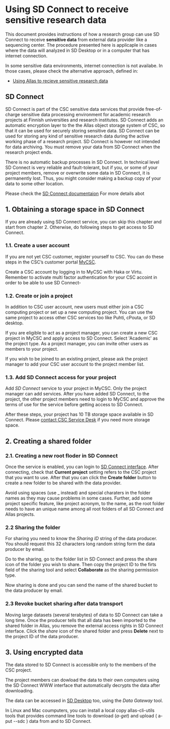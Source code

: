# Using SD Connect to receive sensitive research data

This document provides instructions of how a research group can use SD Connect to receive **sensitive data** from external 
data provider like a sequencing center. The procedure presented here is applicaple in cases where the data will analyzed in
SD Desktop or in a computer that has internet connection.

In some sensitive data environments, internet connection is not availabe. In those cases, please check the alternative 
approach, defined in:

   * [Using Allas to recieve sensitive research data](./sequencing_center_tutorial.md)

## SD Connect

SD Connect is part of the CSC sensitive data services that provide free-of-charge sensitive data processing environment for 
academic research projects at Finnish universities and research institutes. SD Connect adds an automatic encryption layer to the the Allas object storage system of CSC, so that it can be used for securely storing sensitive data. SD Connect can be used for storing any kind of sensitive research data during the active working phase of a research project. 
SD Connect is however not intended for data archiving. You must remove your data from SD Connect when the research project ends.

There is no automatic backup processes in SD Connect. In technical level SD Connect is very reliable and fault-tolerant, 
but if you, or some of your project members, remove or overwrite some data in SD Connect, 
it is permanently lost. Thus, you might consider making a backup copy of your data to some other location.

Please check the [SD Connect documentaion](./sd_connect.md) For more details abot 


## 1. Obtaining a storage space in SD Connect

If you are already using SD Connect service, you can skip this chapter and start from chapter 2.
Otherwise, do following steps to get access to SD Connect.


### 1.1. Create a user account

If you are not yet CSC customer, register yourself to CSC. You can do these steps in the 
CSC’s customer portal [MyCSC](https://my.csc.fi). 

Create a CSC account by logging in to MyCSC with Haka or Virtu. Remember to activate multi factor 
authentication for your CSC accoint in order to be able to use SD Connect-


### 1.2. Create or join a project

In addition to CSC user account, new users must either join a CSC computing project 
or set up a new computing project. You can use the same project to access other 
CSC services too like Puhti, cPouta, or SD desktop.

If you are eligible to act as a project manager, you can create a new CSC project in MyCSC and apply access to SD Connect.
Select 'Academic' as the project type.  As a project manager, you can invite other users as members to your project. 

If you wish to be joined to an existing project, please ask the project manager to add your CSC user account to the 
project member list.

### 1.3. Add SD Connect access for your project

Add _SD Connect_ service to your project in MyCSC. Only the project manager can add services. 
After you have added SD Connect, to the project, the other project members need to login to 
MyCSC and approve the terms of use for the service before getting access to SD Connect. 

After these steps, your project has 10 TB storage space available in SD Connect. 
Please [contact CSC Service Desk](../../support/contact.md) if you need more storage space. 


## 2. Creating a shared folder

### 2.1. Creating a new root floder in SD Connect

Once the service is enabled, you can login to [SD Connect interface](https://sd-connect.csc.fi). 
After connecting, check that **Current project** setting refers to the CSC project 
that you want to use. After that you can click the **Create folder** button to 
create a new folder to be shared with the data provider.

Avoid using spaces (use _ instead) and special charaters in the folder names as they may cause problems in some cases. 
Further, add some project specific feature, like project acronym, to the name, as the root folder needs to have an unique name 
among all root folders of all SD Connect and Allas projects.

### 2.2 Sharing the folder

For sharing you need to know the _Sharing ID_ string of the data producer. You should request this 32 characters long 
random string form the data producer by email. 

Do to the sharing, go to the folder list in SD Connect and press the share icon of the folder you wish to share.
Then copy the project ID to the firts field of the sharing tool and select **Collaborate** as the sharing permission type.

Now sharing is done and you can send the name of the shared bucket to the data producer by email.


### 2.3 Revoke bucket sharing after data transport

Moving large datasets (several terabytes) of data to SD Connect can take a long time. 
Once the producer tells that all data has been imported to the shared folder in Allas, you remove the external 
access rights in SD Connect interface. Click the _share_ icon of the shared 
folder and press **Delete** next to the project ID of the data producer.


## 3. Using encrypted data 

The data stored to SD Connect is accessible only to the members of the CSC project.

The project members can dowload the data to their own computers using the SD Connect WWW interface
that automatically decrypts the data after downloading.

The data can be accessed in [SD Desktop](https://sd-desktop.csc.fi) too, using the _Data Gateway_ 
tool.

In Linux and Mac coumputers, you can install a local copy allas-cli-utils tools that provides command line 
tools to download (_a-get_) and upload ( a-put --sdc ) data from and to SD Connect.


